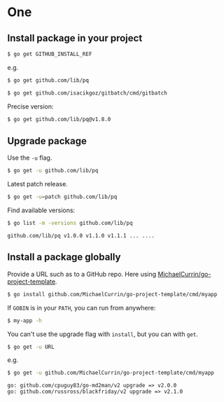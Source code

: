 # One


## Install package in your project

```sh
$ go get GITHUB_INSTALL_REF
```

e.g.

```sh
$ go get github.com/lib/pq

$ go get github.com/isacikgoz/gitbatch/cmd/gitbatch
```

Precise version:

```sh
$ go get github.com/lib/pq@v1.8.0
```


## Upgrade package

Use the `-u` flag.

```sh
$ go get -u github.com/lib/pq
```

Latest patch release.

```sh
$ go get -u=patch github.com/lib/pq
```

Find available versions:

```sh
$ go list -m -versions github.com/lib/pq
```
```
github.com/lib/pq v1.0.0 v1.1.0 v1.1.1 ... ....
```


## Install a package globally

Provide a URL such as to a GitHub repo. Here using [MichaelCurrin/go-project-template](https://github.com/MichaelCurrin/go-project-template).

```sh
$ go install github.com/MichaelCurrin/go-project-template/cmd/myapp
```

If `GOBIN` is in your `PATH`, you can run from anywhere:

```sh
$ my-app -h
```

You can't use the upgrade flag with `install`, but you can with `get`.

```sh
$ go get -u URL
```

e.g.

```sh
$ go get -u github.com/MichaelCurrin/go-project-template/cmd/myapp    
```
```
go: github.com/cpuguy83/go-md2man/v2 upgrade => v2.0.0
go: github.com/russross/blackfriday/v2 upgrade => v2.1.0
```
